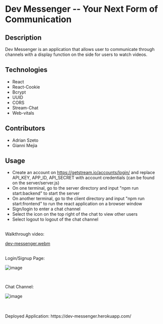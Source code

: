 # **Dev Messenger -- Your Next Form of Communication**

## Description
Dev Messenger is an application that allows user to communicate through channels with a display function on the side for users to watch videos.
<br/>
## Technologies
* React
* React-Cookie
* Bcrypt
* UUID
* CORS
* Stream-Chat
* Web-vitals

## Contributors
* Adrian Szeto
* Gianni Mejia

## Usage
* Create an account on https://getstream.io/accounts/login/ and replace API_KEY, APP_ID, API_SECRET with account credentials (can be found on the server/server.js)
* On one terminal, go to the server directory and input "npm run start:backend" to start the server
* On another terminal, go to the client directory and input "npm run start:frontend" to run the react application on a browser window
* Sign/login to enter a chat channel
* Select the icon on the top right of the chat to view other users
* Select logout to logout of the chat channel

<br/>
Walkthrough video: 

[dev-messenger.webm](https://user-images.githubusercontent.com/100250064/187086976-1a4e815a-63a9-4be4-9e16-27f12c4135fb.webm)


<br/>
Login/Signup Page: <br/>

![image](https://user-images.githubusercontent.com/100250064/187086685-d0f8b1cf-ba83-4831-b111-4915f8bc4548.png)

<br/>

Chat Channel: <br/>

![image](https://user-images.githubusercontent.com/100250064/187086866-818ef3a7-3386-40fc-b784-a67ce9a8ab35.png)


<br/>
<br/>
Deployed Application: https://dev-messenger.herokuapp.com/
